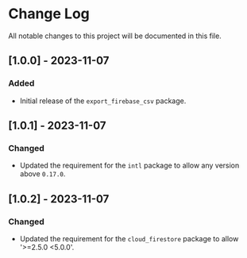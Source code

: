 # Change Log

All notable changes to this project will be documented in this file.

## [1.0.0] - 2023-11-07

### Added

- Initial release of the `export_firebase_csv` package.

## [1.0.1] - 2023-11-07

### Changed

- Updated the requirement for the `intl` package to allow any version above `0.17.0`.

## [1.0.2] - 2023-11-07

### Changed

- Updated the requirement for the `cloud_firestore` package to allow '>=2.5.0 <5.0.0'.
